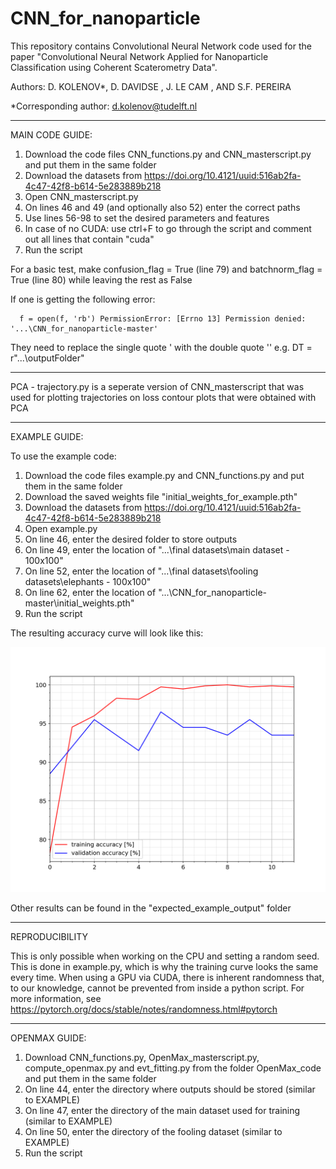 # CNN_for_nanoparticle
This repository contains Convolutional Neural Network code used for the paper "Convolutional Neural Network Applied for Nanoparticle Classification using Coherent Scaterometry Data". 

Authors: D. KOLENOV*, D. DAVIDSE , J. LE CAM , AND S.F. PEREIRA

*Corresponding author: d.kolenov@tudelft.nl

----------------------------------------------------------------------------------------------------------------------------------

MAIN CODE GUIDE:

1. Download the code files CNN_functions.py and CNN_masterscript.py and put them in the same folder
2. Download the datasets from https://doi.org/10.4121/uuid:516ab2fa-4c47-42f8-b614-5e283889b218
3. Open CNN_masterscript.py
2. On lines 46 and 49 (and optionally also 52) enter the correct paths
3. Use lines 56-98 to set the desired parameters and features
4. In case of no CUDA: use ctrl+F to go through the script and comment out all lines that contain "cuda"
5. Run the script

For a basic test, make confusion_flag = True (line 79) and batchnorm_flag = True (line 80) while leaving the rest as False

If one is getting the following error:
 
      f = open(f, 'rb') PermissionError: [Errno 13] Permission denied: '...\CNN_for_nanoparticle-master'
 
They need to replace the single quote ' with the double quote ''
e.g.
DT = r"...\outputFolder"

----------------------------------------------------------------------------------------------------------------------------------

PCA - trajectory.py is a seperate version of CNN_masterscript that was used for plotting trajectories on loss contour plots that were obtained with PCA

----------------------------------------------------------------------------------------------------------------------------------

EXAMPLE GUIDE:

To use the example code:

1. Download the code files example.py and CNN_functions.py and put them in the same folder
2. Download the saved weights file "initial_weights_for_example.pth"
3. Download the datasets  from https://doi.org/10.4121/uuid:516ab2fa-4c47-42f8-b614-5e283889b218
4. Open example.py
5. On line 46, enter the desired folder to store outputs
6. On line 49, enter the location of "...\final datasets\main dataset - 100x100"
7. On line 52, enter the location of "...\final datasets\fooling datasets\elephants - 100x100"
8. On line 62, enter the location of "...\CNN_for_nanoparticle-master\initial_weights.pth"
9. Run the script

The resulting accuracy curve will look like this:

![accuracy curve](https://github.com/ddavidse/CNN_for_nanoparticle/blob/master/expected_example_output/accuracy_curve.png?raw=true)

Other results can be found in the "expected_example_output" folder

----------------------------------------------------------------------------------------------------------------------------------

REPRODUCIBILITY

This is only possible when working on the CPU and setting a random seed. This is done in example.py, which is why the training curve looks the same every time. When using a GPU via CUDA, there is inherent randomness that, to our knowledge, cannot be prevented from inside a python script. For more information, see https://pytorch.org/docs/stable/notes/randomness.html#pytorch

----------------------------------------------------------------------------------------------------------------------------------

OPENMAX GUIDE:

1. Download CNN_functions.py, OpenMax_masterscript.py, compute_openmax.py and evt_fitting.py from the folder OpenMax_code and put them in the same folder
2. On line 44, enter the directory where outputs should be stored (similar to EXAMPLE)
3. On line 47, enter the directory of the main dataset used for training (similar to EXAMPLE)
4. On line 50, enter the directory of the fooling dataset (similar to EXAMPLE)
5. Run the script
